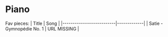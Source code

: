 # Piano

Fav pieces:
| Title                    | Song        |
|--------------------------|-------------|
| Satie - Gymnopédie No. 1 | URL MISSING |
